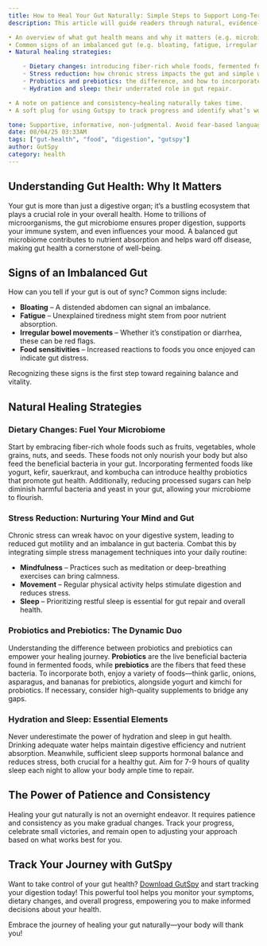 ```yaml
---
title: How to Heal Your Gut Naturally: Simple Steps to Support Long-Term Digestive Health
description: This article will guide readers through natural, evidence-based ways to support and restore gut health—without over-relying on medications or quick fixes. It should include:

• An overview of what gut health means and why it matters (e.g. microbiome balance, digestion, immunity, mood).
• Common signs of an imbalanced gut (e.g. bloating, fatigue, irregular bowel movements, food sensitivities).
• Natural healing strategies:

    ◦ Dietary changes: introducing fiber-rich whole foods, fermented foods, and reducing processed sugar.
    ◦ Stress reduction: how chronic stress impacts the gut and simple ways to manage it (e.g. mindfulness, movement, sleep).
    ◦ Probiotics and prebiotics: the difference, and how to incorporate them through food or supplements.
    ◦ Hydration and sleep: their underrated role in gut repair.

• A note on patience and consistency—healing naturally takes time.
• A soft plug for using Gutspy to track progress and identify what’s working over time.

tone: Supportive, informative, non-judgmental. Avoid fear-based language—focus on empowerment and sustainable change.
date: 08/04/25 03:33AM
tags: ["gut-health", "food", "digestion", "gutspy"]
author: GutSpy
category: health
---
```


## Understanding Gut Health: Why It Matters

Your gut is more than just a digestive organ; it’s a bustling ecosystem that plays a crucial role in your overall health. Home to trillions of microorganisms, the gut microbiome ensures proper digestion, supports your immune system, and even influences your mood. A balanced gut microbiome contributes to nutrient absorption and helps ward off disease, making gut health a cornerstone of well-being.

## Signs of an Imbalanced Gut

How can you tell if your gut is out of sync? Common signs include:
* **Bloating** – A distended abdomen can signal an imbalance.
* **Fatigue** – Unexplained tiredness might stem from poor nutrient absorption.
* **Irregular bowel movements** – Whether it’s constipation or diarrhea, these can be red flags.
* **Food sensitivities** – Increased reactions to foods you once enjoyed can indicate gut distress.

Recognizing these signs is the first step toward regaining balance and vitality.

## Natural Healing Strategies

### Dietary Changes: Fuel Your Microbiome

Start by embracing fiber-rich whole foods such as fruits, vegetables, whole grains, nuts, and seeds. These foods not only nourish your body but also feed the beneficial bacteria in your gut. Incorporating fermented foods like yogurt, kefir, sauerkraut, and kombucha can introduce healthy probiotics that promote gut health. Additionally, reducing processed sugars can help diminish harmful bacteria and yeast in your gut, allowing your microbiome to flourish.

### Stress Reduction: Nurturing Your Mind and Gut

Chronic stress can wreak havoc on your digestive system, leading to reduced gut motility and an imbalance in gut bacteria. Combat this by integrating simple stress management techniques into your daily routine:
* **Mindfulness** – Practices such as meditation or deep-breathing exercises can bring calmness.
* **Movement** – Regular physical activity helps stimulate digestion and reduces stress.
* **Sleep** – Prioritizing restful sleep is essential for gut repair and overall health.

### Probiotics and Prebiotics: The Dynamic Duo

Understanding the difference between probiotics and prebiotics can empower your healing journey. **Probiotics** are the live beneficial bacteria found in fermented foods, while **prebiotics** are the fibers that feed these bacteria. To incorporate both, enjoy a variety of foods—think garlic, onions, asparagus, and bananas for prebiotics, alongside yogurt and kimchi for probiotics. If necessary, consider high-quality supplements to bridge any gaps.

### Hydration and Sleep: Essential Elements

Never underestimate the power of hydration and sleep in gut health. Drinking adequate water helps maintain digestive efficiency and nutrient absorption. Meanwhile, sufficient sleep supports hormonal balance and reduces stress, both crucial for a healthy gut. Aim for 7-9 hours of quality sleep each night to allow your body ample time to repair.

## The Power of Patience and Consistency

Healing your gut naturally is not an overnight endeavor. It requires patience and consistency as you make gradual changes. Track your progress, celebrate small victories, and remain open to adjusting your approach based on what works best for you.

## Track Your Journey with GutSpy

Want to take control of your gut health? [Download GutSpy](https://apple.co/43azHhK) and start tracking your digestion today! This powerful tool helps you monitor your symptoms, dietary changes, and overall progress, empowering you to make informed decisions about your health.

Embrace the journey of healing your gut naturally—your body will thank you!